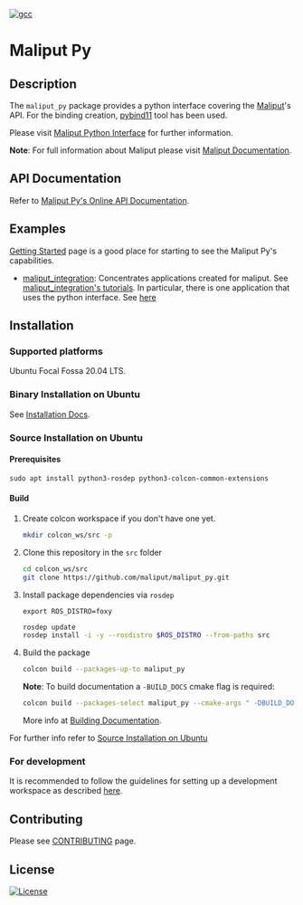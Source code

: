 [![gcc](https://github.com/maliput/maliput_py/actions/workflows/build.yml/badge.svg)](https://github.com/maliput/maliput_py/actions/workflows/build.yml)


# Maliput Py

## Description

The `maliput_py` package provides a python interface covering the [Maliput](https://github.com/maliput/maliput)'s API.
For the binding creation, [pybind11](https://pybind11.readthedocs.io/en/stable/) tool has been used.

Please visit [Maliput Python Interface](https://maliput.readthedocs.io/en/latest/html/deps/maliput_py/html/maliput_python_interface.html) for further information.

**Note**: For full information about Maliput please visit [Maliput Documentation](https://maliput.readthedocs.io/en/latest/index.html).

## API Documentation

Refer to [Maliput Py's Online API Documentation](https://maliput.readthedocs.io/en/latest/html/deps/maliput_py/html/index.html).

## Examples

[Getting Started](https://maliput.readthedocs.io/en/latest/getting_started.html#id4) page is a good place for starting to see the Maliput Py's capabilities.


 - [maliput_integration](https://github.com/maliput/maliput_integration): Concentrates applications created for maliput. See [maliput_integration's tutorials](https://maliput.readthedocs.io/en/latest/html/deps/maliput_integration/html/integration_tutorials.html). In particular, there is one application that uses the python interface. See [here](https://maliput.readthedocs.io/en/latest/html/deps/maliput_integration/html/maliput_to_string_app.html)

## Installation

### Supported platforms

Ubuntu Focal Fossa 20.04 LTS.

### Binary Installation on Ubuntu

See [Installation Docs](https://maliput.readthedocs.io/en/latest/installation.html#binary-installation-on-ubuntu).

### Source Installation on Ubuntu

#### Prerequisites

```
sudo apt install python3-rosdep python3-colcon-common-extensions
```

#### Build

1. Create colcon workspace if you don't have one yet.
    ```sh
    mkdir colcon_ws/src -p
    ```

2. Clone this repository in the `src` folder
    ```sh
    cd colcon_ws/src
    git clone https://github.com/maliput/maliput_py.git
    ```

3. Install package dependencies via `rosdep`
    ```
    export ROS_DISTRO=foxy
    ```
    ```sh
    rosdep update
    rosdep install -i -y --rosdistro $ROS_DISTRO --from-paths src
    ```

4. Build the package
    ```sh
    colcon build --packages-up-to maliput_py
    ```

    **Note**: To build documentation a `-BUILD_DOCS` cmake flag is required:
    ```sh
    colcon build --packages-select maliput_py --cmake-args " -DBUILD_DOCS=On"
    ```
    More info at [Building Documentation](https://maliput.readthedocs.io/en/latest/developer_guidelines.html#building-the-documentation).

For further info refer to [Source Installation on Ubuntu](https://maliput.readthedocs.io/en/latest/installation.html#source-installation-on-ubuntu)


### For development

It is recommended to follow the guidelines for setting up a development workspace as described [here](https://maliput.readthedocs.io/en/latest/developer_setup.html).

## Contributing

Please see [CONTRIBUTING](https://maliput.readthedocs.io/en/latest/contributing.html) page.

## License

[![License](https://img.shields.io/badge/License-BSD_3--Clause-blue.svg)](https://github.com/maliput/maliput_py/blob/main/LICENSE)
